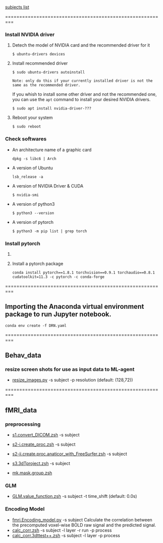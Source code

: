 [subjects list](https://docs.google.com/spreadsheets/d/1CHrMf4PZVMOKx0OU1QyDeHqPXUr98Q3Y/edit?usp=sharing&ouid=113558884998217828683&rtpof=true&sd=true)

=========================================================
### Install NVIDIA driver
1. Detech the model of NVIDIA card and the recommended driver for it
	```
	$ ubuntu-drivers devices
	```

2. Install recommended driver
	```
	$ sudo ubuntu-drivers autoinstall
	```
	```
	Note: only do this if your currently installed driver is not the same as the recommended driver.
	```
	If you whish to install some other driver and not the recommended one, you can use the `apt` command to install your desired NVIDIA drivers.
	```
	$ sudo apt install nvidia-driver-???
	```

3. Reboot your system
	```
	$ sudo reboot
	```

### Check softwares
- An architecture name of a graphic card 
	```
	dpkg -s libc6 | Arch
	```

- A version of Ubuntu
	```
	lsb_release -a
	```

- A version of NVIDIA Driver & CUDA
	```
	$ nvidia-smi
	```

- A version of python3
	```
	$ python3 --version
	```

- A version of pytorch
	```
	$ python3 -m pip list | grep torch
	```

### Install pytorch
1. 

2. Install a pytorch package
	```
	conda install pytorch==1.8.1 torchvision==0.9.1 torchaudio==0.8.1 cudatoolkit=11.3 -c pytorch -c conda-forge
	```

=========================================================
## Importing the Anaconda virtual environment package to run Jupyter notebook.
```
conda env create -f DRN.yaml
```
=========================================================

## Behav_data

### resize screen shots for use as input data to ML-agent
- [resize_images.py](https://github.com/psb629/labs/blob/master/DRN/scripts/resize_images.py) -s subject -p resolution (default: (128,72))

=========================================================

## fMRI_data

### preprocessing

- [s1.convert_DICOM.zsh](https://github.com/psb629/labs/blob/master/DRN/scripts/s1.convert_DICOM.zsh) -s subject
- [s2-i.create_proc.zsh](https://github.com/psb629/labs/blob/master/DRN/scripts/s2-i.create_proc.zsh) -s subject
- [s2-ii.create.proc.anaticor_with_FreeSurfer.zsh](https://github.com/psb629/labs/blob/master/DRN/scripts/s2-ii.create.proc.anaticor_with_FreeSurfer.zsh) -s subject

- [s3.3dTproject.zsh](https://github.com/psb629/labs/blob/master/DRN/scripts/s3.3dTproject.zsh) -s subject

- [mk.mask.group.zsh](https://github.com/psb629/labs/blob/master/DRN/scripts/mk.mask.group.zsh)

### GLM
- [GLM.value_function.zsh](https://github.com/psb629/labs/blob/master/DRN/scripts/GLM.value_function.zsh) -s subject -t time_shift (default: 0.0s)

### Encoding Model
- [fmri.Encoding_model.py](https://github.com/psb629/labs/blob/master/DRN/scripts/fmri.Encoding_model.py) -s subject
Calculate the correlation between the precomputed voxel-wise BOLD raw signal and the predicted signal.
- [calc_corr.zsh](https://github.com/psb629/labs/blob/master/DRN/scripts/calc_corr.zsh) -s subject -l layer -r run -p process
- [calc_corr.3dttest++.zsh](https://github.com/psb629/labs/blob/master/DRN/scripts/calc_corr.3dttest++.zsh) -s subject -l layer -p process
